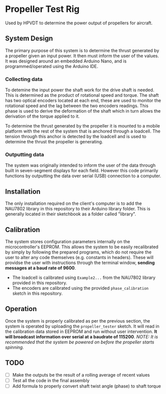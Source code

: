 # Propeller Test Rig
Used by HPVDT to determine the power output of propellers for aircraft. 

## System Design
The primary purpose of this system is to determine the thrust generated by a propeller given an input power. It then must inform the user of the values. It was designed around an embedded Arduino Nano, and is programmed/operated using the Arduino IDE.

### Collecting data
To detemine the input power the shaft work for the drive shaft is needed. This is determined as the product of rotational speed and torque. The shaft has two optical encoders located at each end, these are used to monitor the rotational speed and the lag between the two encoders readings. This phase is used to derive the deformation of the shaft which in turn allows the derivation of the torque applied to it.

To determine the thrust generated by the propeller it is mounted to a mobile platform with the rest of the system that is anchored through a loadcell. The tension through this anchor is detected by the loadcell and is used to determine the thrust the propeller is generating.

### Outputting data
The system was originally intended to inform the user of the data through built in seven-segment displays for each field. However this code primarily functions by outputting the data over serial (USB) connection to a computer.

## Installation
The only installation required on the client's computer is to add the NAU7802 library in this repository to their Arduino library folder. This is generally located in their sketchbook as a folder called "library".

## Calibration
The system stores configuration parameters internally on the microcontroller's EEPROM. This allows the system to be easily recalibrated by simply by following the prepared programs, which do not require the user to alter any code themselves (e.g. constants in headers). These will providse the user with instructions through the terminal window, **sending messages at a baud rate of 9600**.

* The loadcell is calibrated using `Example2...` from the NAU7802 library provided in this repository.
* The encoders are calibrated using the provided `phase_calibration` sketch in this repository.

## Operation
Once the system is properly calibrated as per the previous section, the system is operated by uploading the `propeller_tester` sketch. It will read in the calibration data stored in EEPROM and run without user intervention. **It will broadcast information over serial at a baudrate of 115200**. *NOTE: It is recommended that the system be powered on before the propeller starts spinning.*

## TODO
- [ ] Make the outputs be the result of a rolling average of recent values 
- [ ] Test all the code in the final assembly
- [ ] Add formula to properly convert shaft twist angle (phase) to shaft torque
